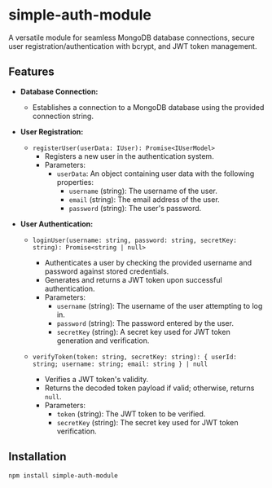 # simple-auth-module

A versatile module for seamless MongoDB database connections, secure user registration/authentication with bcrypt, and JWT token management.

## Features

- **Database Connection:**
  - Establishes a connection to a MongoDB database using the provided connection string.

- **User Registration:**
  - `registerUser(userData: IUser): Promise<IUserModel>`
    - Registers a new user in the authentication system.
    - Parameters:
      - `userData`: An object containing user data with the following properties:
        - `username` (string): The username of the user.
        - `email` (string): The email address of the user.
        - `password` (string): The user's password.

- **User Authentication:**
  - `loginUser(username: string, password: string, secretKey: string): Promise<string | null>`
    - Authenticates a user by checking the provided username and password against stored credentials.
    - Generates and returns a JWT token upon successful authentication.
    - Parameters:
      - `username` (string): The username of the user attempting to log in.
      - `password` (string): The password entered by the user.
      - `secretKey` (string): A secret key used for JWT token generation and verification.

  - `verifyToken(token: string, secretKey: string): { userId: string; username: string; email: string } | null`
    - Verifies a JWT token's validity.
    - Returns the decoded token payload if valid; otherwise, returns `null`.
    - Parameters:
      - `token` (string): The JWT token to be verified.
      - `secretKey` (string): The secret key used for JWT token verification.

## Installation

```bash
npm install simple-auth-module
